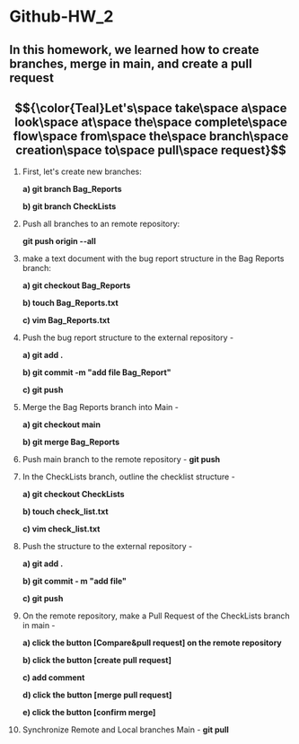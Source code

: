# Github-HW_2
## In this homework, we learned how to create branches, merge in main, and create a pull request
## $${\color{Teal}Let's\space take\space a\space look\space at\space the\space complete\space flow\space from\space the\space branch\space creation\space to\space pull\space request}$$

1. First, let's create new branches:

   **a) git branch Bag_Reports**
 
   **b) git branch CheckLists**
 
2. Push all branches to an remote repository:

   **git push origin --all**
   
3. make a text document with the bug report structure in the Bag Reports branch:

   **a) git checkout Bag_Reports**
   
   **b) touch Bag_Reports.txt** 
   
   **c) vim Bag_Reports.txt**
   
4. Push the bug report structure to the external repository -

   **a) git add .**
   
   **b) git commit -m "add file Bag_Report"**
   
   **c) git push**
   
5. Merge the Bag Reports branch into Main -

   **a) git checkout main**
   
   **b) git merge Bag_Reports**
   
6. Push main branch to the remote repository - **git push**

7. In the CheckLists branch, outline the checklist structure - 

    **a) git checkout CheckLists**
    
    **b) touch check_list.txt** 
    
    **c) vim check_list.txt**
    
8. Push the structure to the external repository -

   **a) git add .**
   
   **b) git commit - m "add file"**
   
   **c) git push**
   
9. On the remote repository, make a Pull Request of the CheckLists branch in main -

   **a) click the button [Compare&pull request] on the remote repository**
   
   **b) click the button [create pull request]**
   
   **c) add comment**
   
   **d) click the button [merge pull request]**
   
   **e) click the button [confirm merge]**
   
10. Synchronize Remote and Local branches Main - **git pull**  

